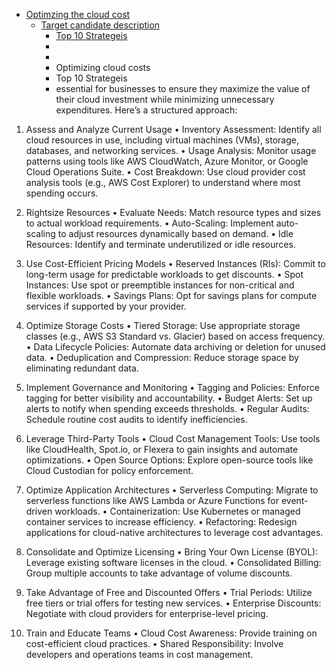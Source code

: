 - [Optimzing the cloud cost](#Optimising-the-Azure-Cloud-Cost)
  - [Target candidate description](#target-candidate-description)
    - [Top 10 Strategeis](#Top-10-Strategeis)
    - 
    -
    - Optimizing cloud costs
    - Top 10 Strategeis
    - essential for businesses to ensure they maximize the value of their cloud investment while minimizing unnecessary expenditures. Here’s a structured approach:
 
1. Assess and Analyze Current Usage
•	Inventory Assessment: Identify all cloud resources in use, including virtual machines (VMs), storage, databases, and networking services.
•	Usage Analysis: Monitor usage patterns using tools like AWS CloudWatch, Azure Monitor, or Google Cloud Operations Suite.
•	Cost Breakdown: Use cloud provider cost analysis tools (e.g., AWS Cost Explorer) to understand where most spending occurs.
 
2. Rightsize Resources
•	Evaluate Needs: Match resource types and sizes to actual workload requirements.
•	Auto-Scaling: Implement auto-scaling to adjust resources dynamically based on demand.
•	Idle Resources: Identify and terminate underutilized or idle resources.
 
3. Use Cost-Efficient Pricing Models
•	Reserved Instances (RIs): Commit to long-term usage for predictable workloads to get discounts.
•	Spot Instances: Use spot or preemptible instances for non-critical and flexible workloads.
•	Savings Plans: Opt for savings plans for compute services if supported by your provider.
 
4. Optimize Storage Costs
•	Tiered Storage: Use appropriate storage classes (e.g., AWS S3 Standard vs. Glacier) based on access frequency.
•	Data Lifecycle Policies: Automate data archiving or deletion for unused data.
•	Deduplication and Compression: Reduce storage space by eliminating redundant data.
 
5. Implement Governance and Monitoring
•	Tagging and Policies: Enforce tagging for better visibility and accountability.
•	Budget Alerts: Set up alerts to notify when spending exceeds thresholds.
•	Regular Audits: Schedule routine cost audits to identify inefficiencies.
 
6. Leverage Third-Party Tools
•	Cloud Cost Management Tools: Use tools like CloudHealth, Spot.io, or Flexera to gain insights and automate optimizations.
•	Open Source Options: Explore open-source tools like Cloud Custodian for policy enforcement.
 
7. Optimize Application Architectures
•	Serverless Computing: Migrate to serverless functions like AWS Lambda or Azure Functions for event-driven workloads.
•	Containerization: Use Kubernetes or managed container services to increase efficiency.
•	Refactoring: Redesign applications for cloud-native architectures to leverage cost advantages.
 
8. Consolidate and Optimize Licensing
•	Bring Your Own License (BYOL): Leverage existing software licenses in the cloud.
•	Consolidated Billing: Group multiple accounts to take advantage of volume discounts.
 
9. Take Advantage of Free and Discounted Offers
•	Trial Periods: Utilize free tiers or trial offers for testing new services.
•	Enterprise Discounts: Negotiate with cloud providers for enterprise-level pricing.
 
10. Train and Educate Teams
•	Cloud Cost Awareness: Provide training on cost-efficient cloud practices.
•	Shared Responsibility: Involve developers and operations teams in cost management.

